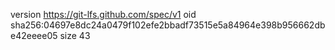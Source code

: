 version https://git-lfs.github.com/spec/v1
oid sha256:04697e8dc24a0479f102efe2bbadf73515e5a84964e398b956662dbe42eeee05
size 43
